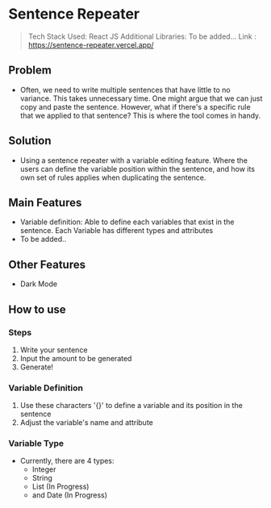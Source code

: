 # Sentence Repeater
> Tech Stack Used: React JS
> Additional Libraries: To be added...
> Link : https://sentence-repeater.vercel.app/

## Problem
- Often, we need to write multiple sentences that have little to no variance. This takes unnecessary time. One might argue that we can just copy and paste the sentence. However, what if there's a specific rule that we applied to that sentence? This is where the tool comes in handy.

## Solution
- Using a sentence repeater with a variable editing feature. Where the users can define the variable position within the sentence, and how its own set of rules applies when duplicating the sentence.


## Main Features
- Variable definition: Able to define each variables that exist in the sentence. Each Variable has different types and attributes
- To be added..

## Other Features
- Dark Mode

## How to use

### Steps
1. Write your sentence
2. Input the amount to be generated
3. Generate!

### Variable Definition
1. Use these characters '{}' to define a variable and its position in the sentence
2. Adjust the variable's name and attribute

### Variable Type
- Currently, there are 4 types:
  - Integer
  - String
  - List (In Progress)
  - and Date (In Progress)
